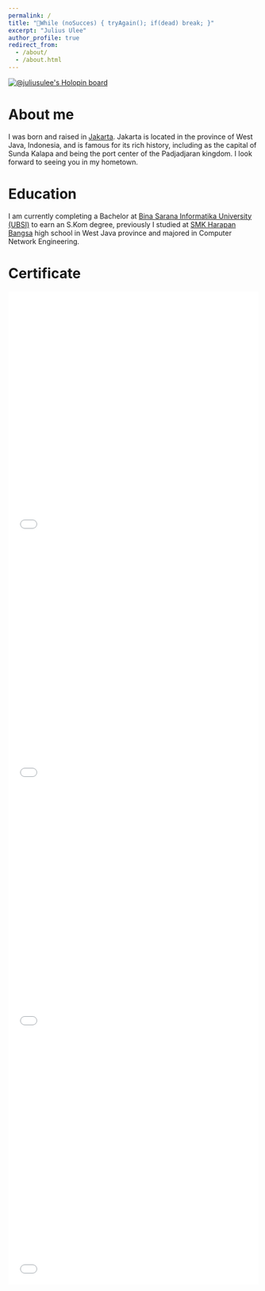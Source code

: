```yaml
---
permalink: /
title: "🎃While (noSucces) { tryAgain(); if(dead) break; }"
excerpt: "Julius Ulee"
author_profile: true
redirect_from: 
  - /about/
  - /about.html
---
```


<a href="https://holopin.io/@juliusulee"><img title="🦖 Holopin" src="https://holopin.me/juliusulee" alt="@juliusulee&#39;s Holopin board"></a>

About me
======
I was born and raised in [Jakarta](https://goo.gl/maps/Ht178nYrYi4pYYDN8). Jakarta is located in the province of West Java, Indonesia, and is famous for its rich history, including as the capital of Sunda Kalapa and being the port center of the Padjadjaran kingdom. I look forward to seeing you in my hometown.

Education
======
I am currently completing a Bachelor at [Bina Sarana Informatika University (UBSI)](https://goo.gl/maps/SeYPofUEBUFnR2xr6) to earn an S.Kom degree, previously I studied at [SMK Harapan Bangsa](https://goo.gl/maps/jZExCzgEMXzYFkgy7) high school in West Java province and majored in Computer Network Engineering.

Certificate
======
<iframe src="/files/java.pdf" width="100%" height="500" fitwidth="yes" frameborder="no" border="0" marginwidth="0" marginheight="0"></iframe>
<iframe src="/files/learn-python-basics.pdf" width="100%" height="500" frameborder="no" border="0" marginwidth="0" marginheight="0"></iframe>
<iframe src="/files/Learn-Java-Basics.pdf" width="100%" height="500" frameborder="no" border="0" marginwidth="0" marginheight="0"></iframe>
<iframe src="/files/Python-Beyond-Basics-Challenges.pdf" width="100%" height="500" frameborder="no" border="0" marginwidth="0" marginheight="0"></iframe>
